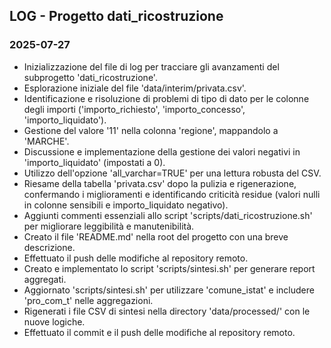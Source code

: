 ## LOG - Progetto dati_ricostruzione

### 2025-07-27

- Inizializzazione del file di log per tracciare gli avanzamenti del subprogetto 'dati_ricostruzione'.
- Esplorazione iniziale del file 'data/interim/privata.csv'.
- Identificazione e risoluzione di problemi di tipo di dato per le colonne degli importi ('importo_richiesto', 'importo_concesso', 'importo_liquidato').
- Gestione del valore '11' nella colonna 'regione', mappandolo a 'MARCHE'.
- Discussione e implementazione della gestione dei valori negativi in 'importo_liquidato' (impostati a 0).
- Utilizzo dell'opzione 'all_varchar=TRUE' per una lettura robusta del CSV.
- Riesame della tabella 'privata.csv' dopo la pulizia e rigenerazione, confermando i miglioramenti e identificando criticità residue (valori nulli in colonne sensibili e importo_liquidato negativo).
- Aggiunti commenti essenziali allo script 'scripts/dati_ricostruzione.sh' per migliorare leggibilità e manutenibilità.
- Creato il file 'README.md' nella root del progetto con una breve descrizione.
- Effettuato il push delle modifiche al repository remoto.
- Creato e implementato lo script 'scripts/sintesi.sh' per generare report aggregati.
- Aggiornato 'scripts/sintesi.sh' per utilizzare 'comune_istat' e includere 'pro_com_t' nelle aggregazioni.
- Rigenerati i file CSV di sintesi nella directory 'data/processed/' con le nuove logiche.
- Effettuato il commit e il push delle modifiche al repository remoto.